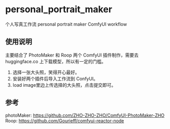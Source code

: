 # personal_portrait_maker
个人写真工作流  personal portrait maker ComfyUI workflow

## 使用说明
主要结合了 PhotoMaker 和 Roop 两个 ComfyUI 插件制作，需要去 huggingface.co 上下载模型，所以有一定的门槛。
1. 选择一张大头照，笑得开心最好。
2. 安装好两个插件后导入工作流到 ConfyUI。
3. load image里边上传选择的大头照，点击提交即可。


## 参考
photoMaker: https://github.com/ZHO-ZHO-ZHO/ComfyUI-PhotoMaker-ZHO
Roop: https://github.com/Gourieff/comfyui-reactor-node


